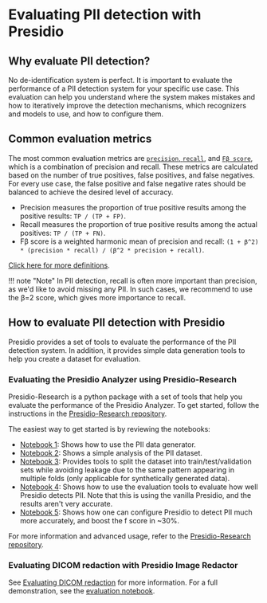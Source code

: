 # Evaluating PII detection with Presidio

## Why evaluate PII detection?

No de-identification system is perfect.
It is important to evaluate the performance of a PII detection system for your specific use case.
This evaluation can help you understand where the system makes mistakes and how to iteratively improve the detection mechanisms,
which recognizers and models to use, and how to configure them.

## Common evaluation metrics

The most common evaluation metrics are [`precision`, `recall`](<https://en.wikipedia.org/wiki/Precision_and_recall>), and [`Fβ score`](<https://en.wikipedia.org/wiki/F-score>), which is a combination of precision and recall.
These metrics are calculated based on the number of true positives, false positives, and false negatives.
For every use case, the false positive and false negative rates should be balanced to achieve the desired level of accuracy.

- Precision measures the proportion of true positive results among the positive results: `TP / (TP + FP)`.
- Recall measures the proportion of true positive results among the actual positives: `TP / (TP + FN)`.
- Fβ score is a weighted harmonic mean of precision and recall: `(1 + β^2) * (precision * recall) / (β^2 * precision + recall)`.

[Click here for more definitions](https://en.wikipedia.org/wiki/Precision_and_recall#Definition).

!!! note "Note"
     In PII detection, recall is often more important than precision, as we'd like to avoid missing any PII.
     In such cases, we recommend to use the β=2 score, which gives more importance to recall.

## How to evaluate PII detection with Presidio

Presidio provides a set of tools to evaluate the performance of the PII detection system.
In addition, it provides simple data generation tools to help you create a dataset for evaluation.

### Evaluating the Presidio Analyzer using Presidio-Research

Presidio-Research is a python package with a set of tools that help you evaluate the performance of the Presidio Analyzer.
To get started, follow the instructions in the [Presidio-Research repository](https://github.com/microsoft/presidio-research).

The easiest way to get started is by reviewing the notebooks:

- [Notebook 1](https://github.com/microsoft/presidio-research/blob/master/notebooks/1_Generate_data.ipynb): Shows how to use the PII data generator.
- [Notebook 2](https://github.com/microsoft/presidio-research/blob/master/notebooks/2_PII_EDA.ipynb): Shows a simple analysis of the PII dataset.
- [Notebook 3](https://github.com/microsoft/presidio-research/blob/master/notebooks/3_Split_by_pattern_number.ipynb): Provides tools to split the dataset into train/test/validation sets while avoiding leakage due to the same pattern appearing in multiple folds (only applicable for synthetically generated data).
- [Notebook 4](https://github.com/microsoft/presidio-research/blob/master/notebooks/4_Evaluate_Presidio_Analyzer.ipynb): Shows how to use the evaluation tools to evaluate how well Presidio detects PII. Note that this is using the vanilla Presidio, and the results aren't very accurate.
- [Notebook 5](https://github.com/microsoft/presidio-research/blob/master/notebooks/5_Evaluate_Custom_Presidio_Analyzer.ipynb): Shows how one can configure Presidio to detect PII much more accurately, and boost the f score in ~30%.

For more information and advanced usage, refer to the [Presidio-Research repository](https://github.com/microsoft/presidio-research).

### Evaluating DICOM redaction with Presidio Image Redactor

See [Evaluating DICOM redaction](../image-redactor/evaluating_dicom_redaction.md) for more information.
For a full demonstration, see the [evaluation notebook](../samples/python/example_dicom_redactor_evaluation.ipynb).
